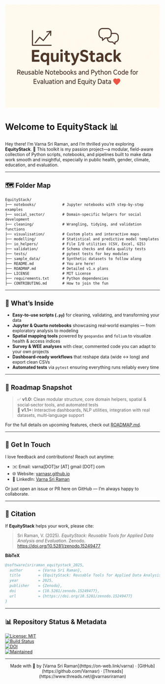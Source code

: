 ![EquityStack Banner](banner/EquityStack-banner.png)

# Welcome to EquityStack 📊

Hey there! I’m Varna Sri Raman, and I’m thrilled you’re exploring **EquityStack**. 🎉 This toolkit is my passion project—a modular, field-aware collection of Python scripts, notebooks, and pipelines built to make data work smooth and insightful, especially in public health, gender, climate, education, and evaluation.

---

## 🗺️ Folder Map

```
EquityStack/
├── notebooks/            # Jupyter notebooks with step-by-step examples
├── social_sector/        # Domain-specific helpers for social development
├── cleaning/             # Wrangling, tidying, and validation functions
├── visualisation/        # Custom plots and interactive maps
├── modelling/            # Statistical and predictive model templates
├── io_helpers/           # File I/O utilities (CSV, Excel, GIS)
├── validation/           # Schema checks and data quality tests
├── tests/                # pytest tests for key modules
├── sample_data/          # Synthetic datasets to follow along
├── README.md             # You are here!
├── ROADMAP.md            # Detailed v1.x plans
├── LICENSE               # MIT License
├── requirements.txt      # Python dependencies
├── CONTRIBUTING.md       # How to join the fun
```

---

## 📘 What’s Inside

- **Easy‑to‑use scripts (`.py`)** for cleaning, validating, and transforming your data  
- **Jupyter & Quarto notebooks** showcasing real‑world examples — from exploratory analysis to modeling  
- **Spatial mapping tools** powered by `geopandas` and `folium` to visualize health & access indices  
- **Survey & WEE analyses** with clear, commented code you can adapt to your own projects  
- **Dashboard‑ready workflows** that reshape data (wide ↔ long) and export clean CSVs  
- **Automated tests** via `pytest` ensuring everything runs reliably every time

---

## 🧭 Roadmap Snapshot

> ✅ **v1.0:** Clean modular structure, core domain helpers, spatial & social‑sector tools, and automated tests  
> 🚀 **v1.1+:** Interactive dashboards, NLP utilities, integration with real datasets, multi‑language support

For the full details on upcoming features, check out [ROADMAP.md](./ROADMAP.md).

---

## 🤝 Get In Touch

I love feedback and contributions! Reach out anytime:

- ✉️ Email: varna[DOT]sr [AT] gmail [DOT] com  
- 🌐 Website: [varnasr.github.io](https://varnasr.github.io)  
- 💼 LinkedIn: [Varna Sri Raman](https://www.linkedin.com/in/varna)

Or just open an issue or PR here on GitHub — I’m always happy to collaborate.

---

## 📑 Citation

If **EquityStack** helps your work, please cite:

> Sri Raman, V. (2025). *EquityStack: Reusable Tools for Applied Data Analysis and Evaluation*. Zenodo. https://doi.org/10.5281/zenodo.15249477

**BibTeX**
```bibtex
@software{sriraman_equitystack_2025,
  author       = {Varna Sri Raman},
  title        = {EquityStack: Reusable Tools for Applied Data Analysis and Evaluation},
  year         = 2025,
  publisher    = {Zenodo},
  doi          = {10.5281/zenodo.15249477},
  url          = {https://doi.org/10.5281/zenodo.15249477}
}
```

---

## 📊 Repository Status & Metadata

[![License: MIT](https://img.shields.io/badge/License-MIT-blue?label=license)](LICENSE)  
[![Build Status](https://github.com/Varnasr/EquityStack/actions/workflows/ci.yml/badge.svg)](https://github.com/Varnasr/EquityStack/actions)  
[![DOI](https://zenodo.org/badge/DOI/10.5281/zenodo.15249477.svg)](https://doi.org/10.5281/zenodo.15249477)  
[![Maintained](https://img.shields.io/badge/maintained-yes-brightgreen?label=2025)]()

---

<footer align="center">
Made with 💛 by [Varna Sri Raman](https://on-web.link/varna) · [GitHub](https://github.com/Varnasr) · [Threads](https://www.threads.net/@varnasriraman)
</footer>

